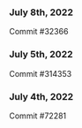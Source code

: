 ### July 8th, 2022

Commit #32366

### July 5th, 2022

Commit #314353


### July 4th, 2022

Commit #72281
